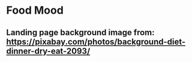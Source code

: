 # Food Mood

## Landing page background image from: https://pixabay.com/photos/background-diet-dinner-dry-eat-2093/
